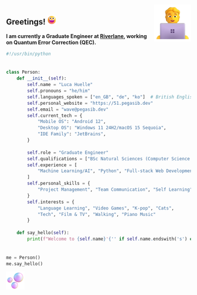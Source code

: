 <img style="float: right;" src="Technologist.png" width="100px" alt="Animated programmer at a laptop">

## Greetings! <img src="Grinning%20Face.png" width="25px" alt="Animated widely smiling face emoji">

**I am currently a Graduate Engineer at [Riverlane](https://www.riverlane.com/), working on Quantum Error Correction (QEC).**

```python
#!/usr/bin/python


class Person:
    def __init__(self):
        self.name = "Luca Huelle"
        self.pronouns = "he/him"
        self.languages_spoken = ["en_GB", "de", "ko"]  # British English, German, Korean
        self.personal_website = "https://51.pegasib.dev"
        self.email = "wave@pegasib.dev"
        self.current_tech = {
            "Mobile OS": "Android 12",
            "Desktop OS": "Windows 11 24H2/macOS 15 Sequoia",
            "IDE Family": "JetBrains",
        }

        self.role = "Graduate Engineer"
        self.qualifications = ["BSc Natural Sciences (Computer Science & Mathematics)"]
        self.experience = [
            "Machine Learning/AI", "Python", "Full-stack Web Development", "TypeScript"
        ]
        self.personal_skills = {
            "Project Management", "Team Communication", "Self Learning"
        }
        self.interests = {
            "Language Learning", "Video Games", "K-pop", "Cats",
            "Tech", "Film & TV", "Walking", "Piano Music"
        }

    def say_hello(self):
        print(f"Welcome to {self.name}'{'' if self.name.endswith('s') else 's'} GitHub profile!")


me = Person()
me.say_hello()
```

<img src="Bubbles.png" width="50px" alt="Animated bubbles rising">